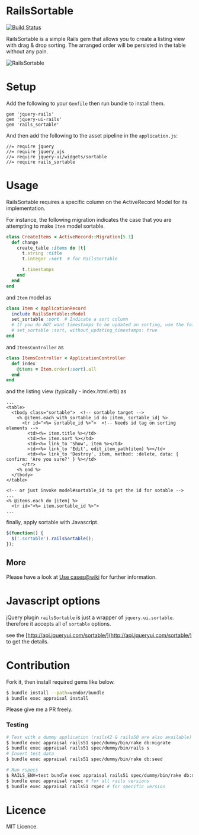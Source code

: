 # RailsSortable
[![Build Status](https://travis-ci.org/itmammoth/rails_sortable.svg?branch=use_travis_ci)](https://travis-ci.org/itmammoth/rails_sortable)

RailsSortable is a simple Rails gem that allows you to create a listing view with drag & drop sorting. The arranged order will be persisted in the table without any pain.

![RailsSortable](https://raw.githubusercontent.com/itmammoth/rails_sortable/master/rails_sortable.gif "RailsSortable")

# Setup

Add the following to your `Gemfile` then run bundle to install them.
```
gem 'jquery-rails'
gem 'jquery-ui-rails'
gem 'rails_sortable'
```

And then add the following to the asset pipeline in the `application.js`:
```
//= require jquery
//= require jquery_ujs
//= require jquery-ui/widgets/sortable
//= require rails_sortable
```

# Usage

RailsSortable requires a specific column on the ActiveRecord Model for its implementation.

For instance, the following migration indicates the case that you are attempting to make `Item` model sortable.

```ruby
class CreateItems < ActiveRecord::Migration[5.1]
  def change
    create_table :items do |t|
      t.string :title
      t.integer :sort  # for RailsSortable

      t.timestamps
    end
  end
end
```
and `Item` model as
```ruby
class Item < ApplicationRecord
  include RailsSortable::Model
  set_sortable :sort  # Indicate a sort column
  # If you do NOT want timestamps to be updated on sorting, use the following option.
  # set_sortable :sort, without_updating_timestamps: true
end
```
and `ItemsController` as
```ruby
class ItemsController < ApplicationController
  def index
    @items = Item.order(:sort).all
  end
end
```

and the listing view (typically - index.html.erb) as
```erb
...
<table>
  <tbody class="sortable">  <!-- sortable target -->
    <% @items.each_with_sortable_id do |item, sortable_id| %>
      <tr id="<%= sortable_id %>">  <!-- Needs id tag on sorting elements -->
        <td><%= item.title %></td>
        <td><%= item.sort %></td>
        <td><%= link_to 'Show', item %></td>
        <td><%= link_to 'Edit', edit_item_path(item) %></td>
        <td><%= link_to 'Destroy', item, method: :delete, data: { confirm: 'Are you sure?' } %></td>
      </tr>
    <% end %>
  </tbody>
</table>

<!-- or just invoke model#sortable_id to get the id for sotable -->
...
<% @items.each do |item| %>
  <tr id="<%= item.sortable_id %>">
...
```

finally, apply sortable with Javascript.

```javascript
$(function() {
  $('.sortable').railsSortable();
});
```

## More
Please have a look at [Use cases@wiki](https://github.com/itmammoth/rails_sortable/wiki#use-cases) for further information.

# Javascript options
jQuery plugin `railsSortable` is just a wrapper of `jquery.ui.sortable`. therefore it accepts all of `sortable` options.

see the [http://api.jqueryui.com/sortable/](http://api.jqueryui.com/sortable/) to get the details.

# Contribution

Fork it, then install required gems like below.
```bash
$ bundle install --path=vendor/bundle
$ bundle exec appraisal install
```

Please give me a PR freely.

### Testing
```bash
# Test with a dummy application (rails42 & rails50 are also available)
$ bundle exec appraisal rails51 spec/dummy/bin/rake db:migrate
$ bundle exec appraisal rails51 spec/dummy/bin/rails s
# Insert test data
$ bundle exec appraisal rails51 spec/dummy/bin/rake db:seed

# Run rspecs
$ RAILS_ENV=test bundle exec appraisal rails51 spec/dummy/bin/rake db:migrate
$ bundle exec appraisal rspec # for all rails versions
$ bundle exec appraisal rails51 rspec # for specific version
```

# Licence

MIT Licence.
